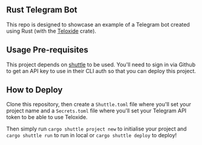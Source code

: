 ## Rust Telegram Bot
This repo is designed to showcase an example of a Telegram bot created using Rust (with the [Teloxide](https://crates.io/crates/teloxide) crate). 

## Usage Pre-requisites
This project depends on [shuttle](https://www.shuttle.rs) to be used. You'll need to sign in via Github to get an API key to use in their CLI auth so that you can deploy this project.

## How to Deploy
Clone this repository, then create a `Shuttle.toml` file where you'll set your project name and a `Secrets.toml` file where you'll set your Telegram API token to be able to use Teloxide.

Then simply run `cargo shuttle project new` to initialise your project and `cargo shuttle run` to run in local or `cargo shuttle deploy` to deploy! 